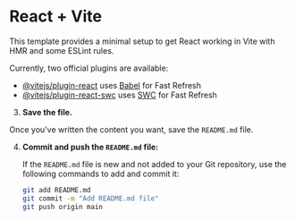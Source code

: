 # React + Vite

This template provides a minimal setup to get React working in Vite with HMR and some ESLint rules.

Currently, two official plugins are available:

- [@vitejs/plugin-react](https://github.com/vitejs/vite-plugin-react/blob/main/packages/plugin-react/README.md) uses [Babel](https://babeljs.io/) for Fast Refresh
- [@vitejs/plugin-react-swc](https://github.com/vitejs/vite-plugin-react-swc) uses [SWC](https://swc.rs/) for Fast Refresh

3. **Save the file.**

Once you've written the content you want, save the `README.md` file.

4. **Commit and push the `README.md` file:**
   
   If the `README.md` file is new and not added to your Git repository, use the following commands to add and commit it:

   ```bash
   git add README.md
   git commit -m "Add README.md file"
   git push origin main
